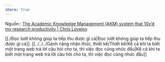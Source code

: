 ```yaml
---  
share: True  
---  
```

Nguồn:: [The Academic Knowledge Management (AKM) system that 10x’d my research productivity | Chris Lovejoy](https://www.chrislovejoy.me/akm)  
  
[[./Đọc lướt không giúp ta tiếp thu được gì cả|Đọc lướt không giúp ta tiếp thu được gì cả]]. [[../../../Gánh nặng nhận thức, thiết kế/Thiết kế/Kể cả khi ta biết một trang web trả lời câu hỏi cho ta, thì việc đọc cũng nhức đầu|Kể cả khi ta biết một trang web trả lời câu hỏi cho ta, thì việc đọc cũng nhức đầu]]  
